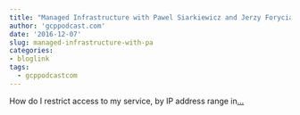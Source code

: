 ```yaml
---
title: "Managed Infrastructure with Pawel Siarkiewicz and Jerzy Foryciarz"
author: 'gcppodcast.com'
date: '2016-12-07'
slug: managed-infrastructure-with-pa
categories:
- bloglink
tags:
  - gcppodcastcom
---
```


How do I restrict access to my service, by IP address range in[... <i class="fas fa-external-link-alt"></i>](https://www.gcppodcast.com/post/episode-55-managed-infrastructure-with-pawel-and-jerzy/)

